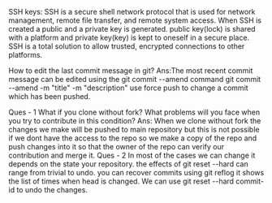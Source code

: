 SSH keys:
SSH is a secure shell network protocol that is used for network management, remote file transfer, and remote system access.
When SSH is created a public and a private key is generated. public key(lock) is shared with a platform and private key(key) is kept to oneself in a secure place.
SSH is a total solution to allow trusted, encrypted connections to other platforms.

How to edit the last commit message in git?
Ans:The most recent commit message can be edited using the git commit --amend command 
git commit --amend -m "title" -m "description"
use force push to change a commit which has been pushed.

Ques - 1 What if you clone without fork? What problems will you face when you try to contribute in this condition?
Ans: When we clone without fork the changes we make will be pushed to main repository but this is not possible if we dont have the access to the repo 
so we make a copy of the repo and push changes into it so that the owner of the repo can verify our contribution and merge it.
Ques - 2
In most of the cases we can change it depends on the state your repository. 
the effects of git reset --hard can range from trivial to undo. 
you can recover commits using git reflog it shows the list of times when head is changed. 
We can use git reset --hard commit-id to undo the changes. 

